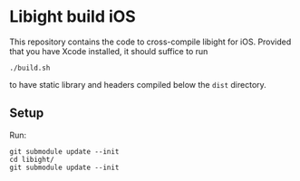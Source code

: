 # Libight build iOS

This repository contains the code to cross-compile libight for iOS. Provided
that you have Xcode installed, it should suffice to run

    ./build.sh

to have static library and headers compiled below the `dist` directory.

## Setup

Run:
    
    git submodule update --init
    cd libight/
    git submodule update --init
